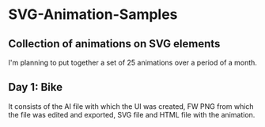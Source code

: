 SVG-Animation-Samples
=====================

Collection of animations on SVG elements
---------------------

I'm planning to put together a set of 25 animations over a period of a month.


Day 1: Bike
---------------------
It consists of the AI file with which the UI was created, FW PNG from which the file was edited and exported, SVG file and HTML file with the animation.
